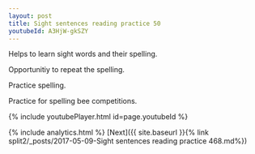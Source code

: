 ```yaml
---
layout: post
title: Sight sentences reading practice 50
youtubeId: A3HjW-gkSZY
---
```

 
 
Helps to learn sight words and their spelling.

Opportunitiy to repeat the spelling. 

Practice spelling. 
 
Practice for spelling bee competitions. 
 
{% include youtubePlayer.html id=page.youtubeId %}
 
 
{% include analytics.html %} 
[Next]({{ site.baseurl }}{% link  split2/_posts/2017-05-09-Sight sentences reading practice 468.md%})
 
